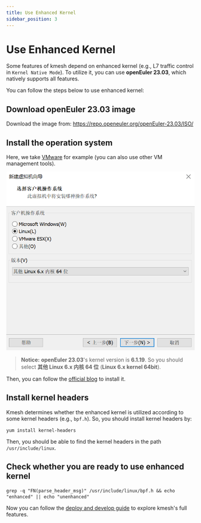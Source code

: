 ```yaml
---
title: Use Enhanced Kernel
sidebar_position: 3
---
```


# Use Enhanced Kernel

Some features of kmesh depend on enhanced kernel (e.g., L7 traffic control in `Kernel Native Mode`). To utilize it, you can use **openEuler 23.03**, which natively supports all features.

You can follow the steps below to use enhanced kernel:

## Download openEuler 23.03 image

Download the image from: https://repo.openeuler.org/openEuler-23.03/ISO/

## Install the operation system

Here, we take [VMware](https://www.vmware.com/products/workstation-pro/html.html) for example (you can also use other VM management tools).

![image](images/install_openEuler.png)

> **Notice:** **openEuler 23.03**'s kernel version is **6.1.19**. So you should select **其他 Linux 6.x 内核 64 位** (**Linux 6.x kernel 64bit**).

Then, you can follow the [official blog](https://www.openeuler.org/zh/blog/20240306vmware/20240306vmware.html) to install it.

## Install kernel headers

Kmesh determines whether the enhanced kernel is utilized according to some kernel headers (e.g., `bpf.h`). So, you should install kernel headers by:

```shell
yum install kernel-headers
```

Then, you should be able to find the kernel headers in the path `/usr/include/linux`.

## Check whether you are ready to use enhanced kernel

```shell
grep -q "FN(parse_header_msg)" /usr/include/linux/bpf.h && echo "enhanced" || echo "unenhanced"
```

Now you can follow the [deploy and develop guide](/docs/setup/develop-with-kind.md) to explore kmesh's full features.